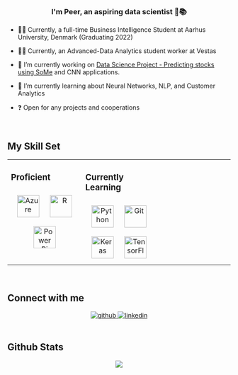 ### <div align="center">I'm Peer, an aspiring data scientist 🚀📚</div>  
  

- 👨‍🎓 Currently, a full-time Business Intelligence Student at Aarhus University, Denmark (Graduating 2022)  
  

-  👨‍💻 Currently, an Advanced-Data Analytics student worker at Vestas   
  

- 🔭 I’m currently working on [Data Science Project - Predicting stocks using SoMe](https://github.com/DataScienceProjectUni/PredictStockusingRedditandTwitter) and CNN applications. 
  

- 🌱 I’m currently learning about Neural Networks, NLP, and Customer Analytics  
  

- ❓ Open for any projects and cooperations  
  

<br/>  


## My Skill Set  
<table><tr><td valign="top" width="33%">



### Proficient  
<div align="center">  
<img style="margin: 10px" src="https://profilinator.rishav.dev/skills-assets/microsoft_azure-icon.svg" alt="Azure" height="50" />  
<img style="margin: 10px" src="https://profilinator.rishav.dev/skills-assets/r.svg" alt="R" height="50" />  
<img style="margin: 10px" src="https://profilinator.rishav.dev/skills-assets/powerbi.png" alt="Power Bi" height="50" />  
</div>

</td><td valign="top" width="33%">



### Currently Learning  
<div align="center">  
<img style="margin: 10px" src="https://profilinator.rishav.dev/skills-assets/python-original.svg" alt="Python" height="50" />  
<img style="margin: 10px" src="https://profilinator.rishav.dev/skills-assets/git-scm-icon.svg" alt="Git" height="50" />  
<img style="margin: 10px" src="https://profilinator.rishav.dev/skills-assets/keras.png" alt="Keras" height="50" />  
<img style="margin: 10px" src="https://profilinator.rishav.dev/skills-assets/tensorflow-icon.svg" alt="TensorFlow" height="50" />  
</div>

</td><td valign="top" width="33%">



</td></tr></table>  

<br/>  


## Connect with me  
<div align="center">
<a href="https://github.com/PeerW" target="_blank">
<img src=https://img.shields.io/badge/github-%2324292e.svg?&style=for-the-badge&logo=github&logoColor=white alt=github style="margin-bottom: 5px;" />
</a>
<a href="https://linkedin.com/in/https://www.linkedin.com/in/peer-woyczechowski-1a382a165/" target="_blank">
<img src=https://img.shields.io/badge/linkedin-%231E77B5.svg?&style=for-the-badge&logo=linkedin&logoColor=white alt=linkedin style="margin-bottom: 5px;" />
</a>  
</div>  
  

<br/>  


## Github Stats  
<div align="center"><img src="https://github-readme-stats.vercel.app/api?username=PeerW&theme=radical&show_icons=true&count_private=true&hide_border=true" align="center" /></div>  

